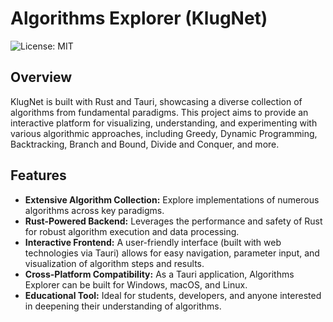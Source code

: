 # Algorithms Explorer (KlugNet)

![License: MIT](https://img.shields.io/badge/License-MIT-yellow.svg)

## Overview

KlugNet is built with Rust and Tauri, showcasing a diverse collection of algorithms from fundamental paradigms. This project aims to provide an interactive platform for visualizing, understanding, and experimenting with various algorithmic approaches, including Greedy, Dynamic Programming, Backtracking, Branch and Bound, Divide and Conquer, and more.

## Features

  * **Extensive Algorithm Collection:** Explore implementations of numerous algorithms across key paradigms.
  * **Rust-Powered Backend:** Leverages the performance and safety of Rust for robust algorithm execution and data processing.
  * **Interactive Frontend:** A user-friendly interface (built with web technologies via Tauri) allows for easy navigation, parameter input, and visualization of algorithm steps and results.
  * **Cross-Platform Compatibility:** As a Tauri application, Algorithms Explorer can be built for Windows, macOS, and Linux.
  * **Educational Tool:** Ideal for students, developers, and anyone interested in deepening their understanding of algorithms.
